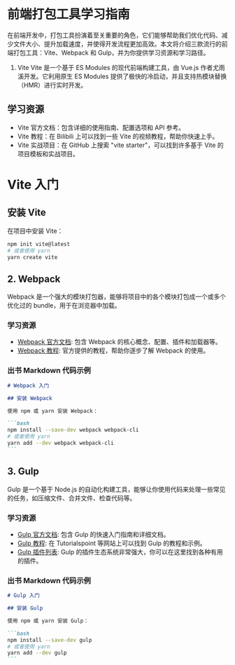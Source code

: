 # 前端打包工具学习指南

在前端开发中，打包工具扮演着至关重要的角色，它们能够帮助我们优化代码、减少文件大小、提升加载速度，并使得开发流程更加高效。本文将介绍三款流行的前端打包工具：Vite、Webpack 和 Gulp，并为你提供学习资源和学习路径。

1. Vite Vite 是一个基于 ES Modules 的现代前端构建工具，由 Vue.js 作者尤雨溪开发。它利用原生 ES Modules 提供了极快的冷启动，并且支持热模块替换（HMR）进行实时开发。

## 学习资源

- Vite 官方文档：包含详细的使用指南、配置选项和 API 参考。
- Vite 教程：在 Bilibili 上可以找到一些 Vite 的视频教程，帮助你快速上手。
- Vite 实战项目：在 GitHub 上搜索 "vite starter"，可以找到许多基于 Vite 的项目模板和实战项目。

# Vite 入门

## 安装 Vite

在项目中安装 Vite：

```bash
npm init vite@latest
# 或者使用 yarn
yarn create vite
```

## 2. Webpack

Webpack 是一个强大的模块打包器，能够将项目中的各个模块打包成一个或多个优化过的 bundle，用于在浏览器中加载。

### 学习资源

- [Webpack 官方文档](https://webpack.js.org/): 包含 Webpack 的核心概念、配置、插件和加载器等。
- [Webpack 教程](https://www.webpackjs.com/guides/): 官方提供的教程，帮助你逐步了解 Webpack 的使用。

### 出书 Markdown 代码示例

````markdown
# Webpack 入门

## 安装 Webpack

使用 npm 或 yarn 安装 Webpack：

```bash
npm install --save-dev webpack webpack-cli
# 或者使用 yarn
yarn add --dev webpack webpack-cli
```
````

## 3. Gulp

Gulp 是一个基于 Node.js 的自动化构建工具，能够让你使用代码来处理一些常见的任务，如压缩文件、合并文件、检查代码等。

### 学习资源

- [Gulp 官方文档](https://gulpjs.com/docs/en/getting-started/quick-start): 包含 Gulp 的快速入门指南和详细文档。
- [Gulp 教程](https://www.tutorialspoint.com/gulp/gulp_quick_guide.htm): 在 Tutorialspoint 等网站上可以找到 Gulp 的教程和示例。
- [Gulp 插件列表](https://gulpjs.com/plugins/): Gulp 的插件生态系统非常强大，你可以在这里找到各种有用的插件。

### 出书 Markdown 代码示例

````markdown
# Gulp 入门

## 安装 Gulp

使用 npm 或 yarn 安装 Gulp：

```bash
npm install --save-dev gulp
# 或者使用 yarn
yarn add --dev gulp
```
````
